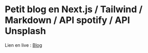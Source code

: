 # Petit blog en Next.js / Tailwind / Markdown / API spotify / API Unsplash
Lien en live : [Blog](https://blog-main.vercel.app/)


